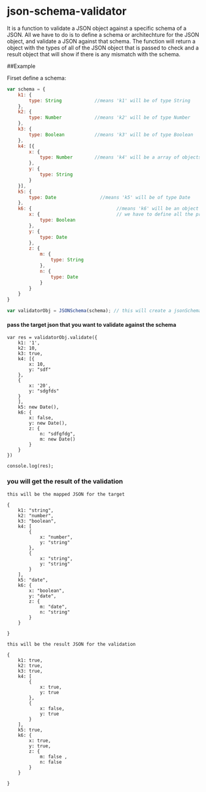 # json-schema-validator

It is a function to validate a JSON object against a specific schema of a JSON.
All we have to do is to define a schema or architechture for the JSON object,
and validate a JSON against that schema. The function will return a object with
the types of all of the JSON object that is passed to check and a result object that will show
if there is any mismatch with the schema.

##Example

Firset define a schema:
```javascript
var schema = {
    k1: {
        type: String            //means 'k1' will be of type String
    },
    k2: {
        type: Number            //means 'k2' will be of type Number
    },
    k3: {
        type: Boolean           //means 'k3' will be of type Boolean
    },
    k4: [{                                  
        x: {
            type: Number        //means 'k4' will be a array of objects with x and y as the propertise 
        },
        y: {
            type: String
        }
    }],
    k5: {
        type: Date                //means 'k5' will be of type Date
    },
    k6: {                               //means 'k6' will be an object with some propertise
        x: {                            // we have to define all the propertise type too for validation
            type: Boolean
        },
        y: {
            type: Date
        },
        z: {
            m: {
                type: String
            },
            n: {
                type: Date
            }
        }
    }
}

var validatorObj = JSONSchema(schema); // this will create a jsonSchemaValidator object with this schema initialization
```

#### pass the target json that you want to validate against the schema
```
var res = validatorObj.validate({
    k1: '1',
    k2: 10,
    k3: true,
    k4: [{
        x: 10,
        y: "sdf"
    },
    {
        x: '20',
        y: "sdgfds"
    }
    ],
    k5: new Date(),
    k6: {
        x: false,
        y: new Date(),
        z: {
            n: "sdfgfdg",
            m: new Date()
        }
    }
})

console.log(res);
```

### you will get the result of the validation

```
this will be the mapped JSON for the target

{
    k1: "string",
    k2: "number",
    k3: "boolean",
    k4: [
        {
            x: "number",
            y: "string"
        },
        {
            x: "string",
            y: "string"
        }
    ],
    k5: "date",
    k6: {
        x: "boolean",
        y: "date",
        z: {
            m: "date",
            n: "string"
        }
    }

}

this will be the result JSON for the validation

{
    k1: true,
    k2: true,
    k3: true,
    k4: [
        {
            x: true,
            y: true 
        },
        {
            x: false,
            y: true
        }
    ],
    k5: true,
    k6: {
        x: true,
        y: true,
        z: {
            m: false ,
            n: false 
        }
    }

}